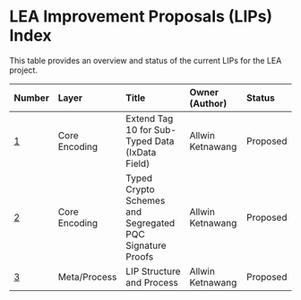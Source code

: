 # LEA Improvement Proposals (LIPs) Index

This table provides an overview and status of the current LIPs for the LEA project.

| Number | Layer         | Title                                                        | Owner (Author)    | Status   |
| :----- | :------------ | :----------------------------------------------------------- | :---------------- | :------- |
| [1](LIP-0001.md) | Core Encoding | Extend Tag 10 for Sub-Typed Data (IxData Field) | Allwin Ketnawang | Proposed |
| [2](LIP-0002.md) | Core Encoding | Typed Crypto Schemes and Segregated PQC Signature Proofs | Allwin Ketnawang | Proposed |
| [3](LIP-0003.md) | Meta/Process  | LIP Structure and Process | Allwin Ketnawang | Proposed |
